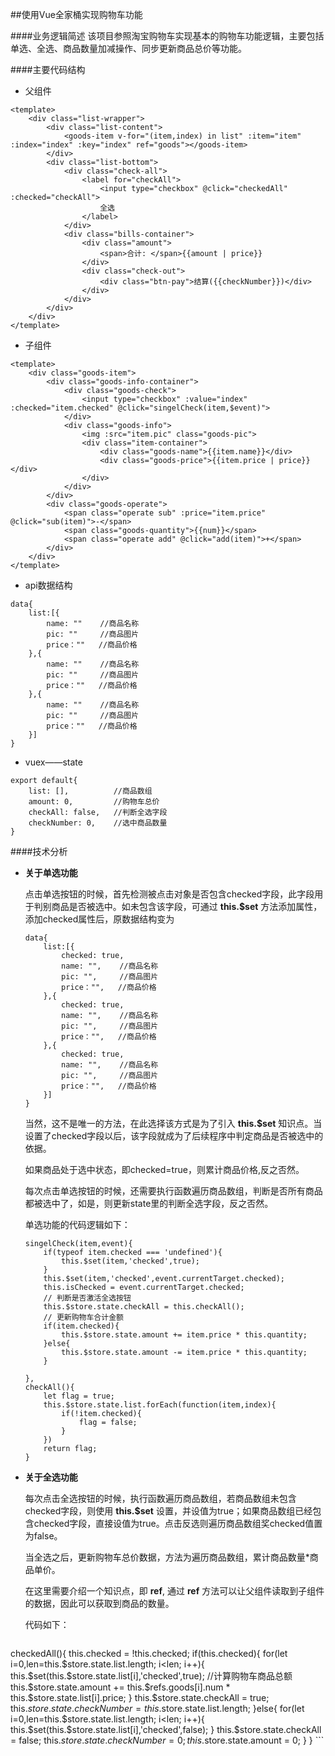 ##使用Vue全家桶实现购物车功能

####业务逻辑简述
该项目参照淘宝购物车实现基本的购物车功能逻辑，主要包括单选、全选、商品数量加减操作、同步更新商品总价等功能。

####主要代码结构
* 父组件

```
<template>
	<div class="list-wrapper">
		<div class="list-content">
			<goods-item v-for="(item,index) in list" :item="item" :index="index" :key="index" ref="goods"></goods-item>
		</div>
		<div class="list-bottom">
			<div class="check-all">
				<label for="checkAll">
					<input type="checkbox" @click="checkedAll" :checked="checkAll">
					全选
				</label>
			</div>
			<div class="bills-container">
				<div class="amount">
					<span>合计: </span>{{amount | price}}
				</div>
				<div class="check-out">
					<div class="btn-pay">结算({{checkNumber}})</div>
				</div>
			</div>
		</div>
	</div>
</template>
```
* 子组件

```
<template>
	<div class="goods-item">
		<div class="goods-info-container">
			<div class="goods-check">
				<input type="checkbox" :value="index" :checked="item.checked" @click="singelCheck(item,$event)">
			</div>
			<div class="goods-info">
				<img :src="item.pic" class="goods-pic">
				<div class="item-container">
					<div class="goods-name">{{item.name}}</div>
					<div class="goods-price">{{item.price | price}}</div>
				</div>
			</div>
		</div>
		<div class="goods-operate">
			<span class="operate sub" :price="item.price" @click="sub(item)">-</span>
			<span class="goods-quantity">{{num}}</span>
			<span class="operate add" @click="add(item)">+</span>
		</div>
	</div>
</template>
```
* api数据结构

```
data{
	list:[{
		name: ""    //商品名称
		pic: ""     //商品图片
		price：""   //商品价格
	},{
		name: ""    //商品名称
		pic: ""     //商品图片
		price：""   //商品价格
	},{
		name: ""    //商品名称
		pic: ""     //商品图片
		price：""   //商品价格
	}]
}
```

* vuex——state

```
export default{
	list: [],          //商品数组
	amount: 0,         //购物车总价
	checkAll: false,   //判断全选字段
	checkNumber: 0,    //选中商品数量
}
```

####技术分析
* **关于单选功能**

	点击单选按钮的时候，首先检测被点击对象是否包含checked字段，此字段用于判别商品是否被选中。如未包含该字段，可通过 **this.$set** 方法添加属性，添加checked属性后，原数据结构变为
	
	```
	data{
		list:[{
			checked: true,
			name: "",    //商品名称
			pic: "",     //商品图片
			price："",   //商品价格
		},{
			checked: true,
			name: "",    //商品名称
			pic: "",     //商品图片
			price："",   //商品价格
		},{
			checked: true,
			name: "",    //商品名称
			pic: "",     //商品图片
			price："",   //商品价格
		}]
	}
	```
	
	当然，这不是唯一的方法，在此选择该方式是为了引入 **this.$set** 知识点。当设置了checked字段以后，该字段就成为了后续程序中判定商品是否被选中的依据。
	
	如果商品处于选中状态，即checked=true，则累计商品价格,反之否然。
	
	每次点击单选按钮的时候，还需要执行函数遍历商品数组，判断是否所有商品都被选中了，如是，则更新state里的判断全选字段，反之否然。
	
	单选功能的代码逻辑如下：
	
	```
	singelCheck(item,event){
		if(typeof item.checked === 'undefined'){
			this.$set(item,'checked',true);
		}
		this.$set(item,'checked',event.currentTarget.checked);
		this.isChecked = event.currentTarget.checked;
		// 判断是否激活全选按钮
		this.$store.state.checkAll = this.checkAll();
		// 更新购物车合计金额
		if(item.checked){
			this.$store.state.amount += item.price * this.quantity;
		}else{
			this.$store.state.amount -= item.price * this.quantity;
		}

	},
	checkAll(){
		let flag = true;
		this.$store.state.list.forEach(function(item,index){
			if(!item.checked){
				flag = false;
			}
		})
		return flag;
	}
	```	
	
* **关于全选功能**
	
	每次点击全选按钮的时候，执行函数遍历商品数组，若商品数组未包含checked字段，则使用 **this.$set** 设置，并设值为true；如果商品数组已经包含checked字段，直接设值为true。点击反选则遍历商品数组奖checked值置为false。
	
	当全选之后，更新购物车总价数据，方法为遍历商品数组，累计商品数量*商品单价。
	
	在这里需要介绍一个知识点，即 **ref**, 通过 **ref** 方法可以让父组件读取到子组件的数据，因此可以获取到商品的数量。
	
	代码如下：
	
	```
checkedAll(){
		this.checked = !this.checked;
		if(this.checked){
			for(let i=0,len=this.$store.state.list.length; i<len; i++){
				this.$set(this.$store.state.list[i],'checked',true);
				//计算购物车商品总额
				this.$store.state.amount += this.$refs.goods[i].num * this.$store.state.list[i].price;
			}
			this.$store.state.checkAll = true;
			this.$store.state.checkNumber = this.$store.state.list.length;
		}else{
			for(let i=0,len=this.$store.state.list.length; i<len; i++){
				this.$set(this.$store.state.list[i],'checked',false);
			}
			this.$store.state.checkAll = false;
			this.$store.state.checkNumber = 0;
			this.$store.state.amount = 0;
		}
}
	```